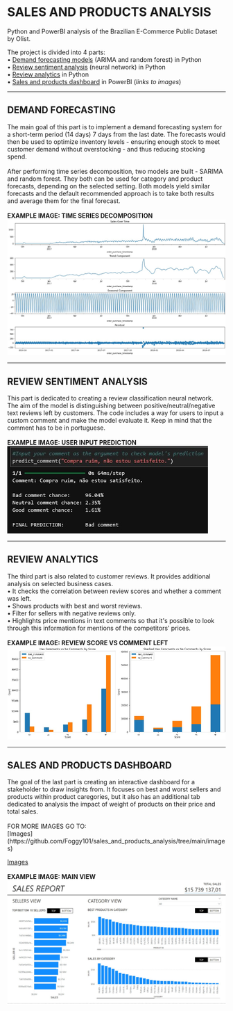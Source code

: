 # SALES AND PRODUCTS ANALYSIS
Python and PowerBI analysis of the Brazilian E-Commerce Public Dataset by Olist.

The project is divided into 4 parts:<br>
• [Demand forecasting models](https://github.com/Foggy101/sales_and_products_analysis/blob/main/demand_forecasting.ipynb) (ARIMA and random forest) in Python<br>
• [Review sentiment analysis](https://github.com/Foggy101/sales_and_products_analysis/blob/main/review_semantics_prediction_model.ipynb) (neural network) in Python<br>
• [Review analytics](https://github.com/Foggy101/sales_and_products_analysis/blob/main/review_semantics_review_analytics.ipynb) in Python<br>
• [Sales and products dashboard](https://github.com/Foggy101/sales_and_products_analysis/tree/main/images) in PowerBI (*links to images*)

<hr>
<h2>DEMAND FORECASTING</h2>
The main goal of this part is to implement a demand forecasting system for a short-term period (14 days) 7 days from the last date. The forecasts would then be used to optimize inventory levels - ensuring enough stock to meet customer demand without overstocking - and thus reducing stocking spend.<br><br>
After performing time series decomposition, two models are built - SARIMA and random forest. They both can be used for category and product forecasts, depending on the selected setting. Both models yield similar forecasts and the default recommended approach is to take both results and average them for the final forecast.<br><br>
<strong>EXAMPLE IMAGE: TIME SERIES DECOMPOSITION</strong><br>
<img src="images/demand_decomposition.jpg">

<hr>
<h2>REVIEW SENTIMENT ANALYSIS</h2>
This part is dedicated to creating a review classification neural network. The aim of the model is distinguishing between positive/neutral/negative text reviews left by customers. The code includes a way for users to input a custom comment and make the model evaluate it. Keep in mind that the comment has to be in portuguese.<br><br>
<strong>EXAMPLE IMAGE: USER INPUT PREDICTION</strong><br>
<img src="images/review_sentiment_prediction.jpg">

<hr>
<h2>REVIEW ANALYTICS</h2>
The third part is also related to customer reviews. It provides additional analysis on selected business cases.<br>
• It checks the correlation between review scores and whether a comment was left.<br>
• Shows products with best and worst reviews.<br>
• Filter for sellers with negative reviews only.<br>
• Highlights price mentions in text comments so that it's possible to look through this information for mentions of the competitors’ prices.<br><br>
<strong>EXAMPLE IMAGE: REVIEW SCORE VS COMMENT LEFT</strong><br>
<img src="images/review_analytics_comments.jpg">

<hr>
<h2>SALES AND PRODUCTS DASHBOARD</h2>
The goal of the last part is creating an interactive dashboard for a stakeholder to draw insights from. It focuses on best and worst sellers and products within product caregories, but it also has an additional tab dedicated to analysis the impact of weight of products on their price and total sales.<br><br>
FOR MORE IMAGES GO TO:<br>
[Images](https://github.com/Foggy101/sales_and_products_analysis/tree/main/images)

[Images](https://github.com/Foggy101/sales_and_products_analysis/tree/main/images)
<br><br>
<strong>EXAMPLE IMAGE: MAIN VIEW</strong><br>
<img src="images/dashboard_1.jpg">
